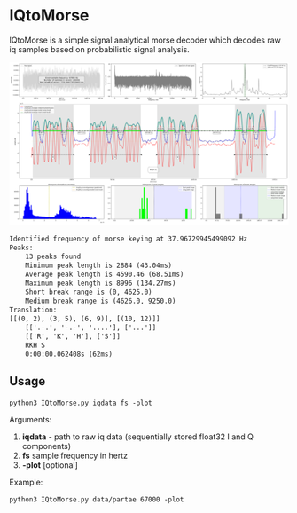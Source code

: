 # IQtoMorse

IQtoMorse is a simple signal analytical morse decoder which decodes raw iq samples based on probabilistic signal analysis.

![IQtoMorse.png](https://github.com/eikeviehmann/IQtoMorse/blob/main/IQtoMorse.png?raw=true)

```console
Identified frequency of morse keying at 37.96729945499092 Hz
Peaks:
	13 peaks found
	Minimum peak length is 2884 (43.04ms)
	Average peak length is 4590.46 (68.51ms)
	Maximum peak length is 8996 (134.27ms)
	Short break range is (0, 4625.0)
	Medium break range is (4626.0, 9250.0)
Translation:
[[(0, 2), (3, 5), (6, 9)], [(10, 12)]]
	[['.-.', '-.-', '....'], ['...']]
	[['R', 'K', 'H'], ['S']]
	RKH S
	0:00:00.062408s (62ms)
```

## Usage
```console
python3 IQtoMorse.py iqdata fs -plot
```
Arguments:
1. **iqdata** - path to raw iq data (sequentially stored float32 I and Q components) 
2. **fs** sample frequency in hertz
3. **-plot** [optional]

Example:
```
python3 IQtoMorse.py data/partae 67000 -plot
```

